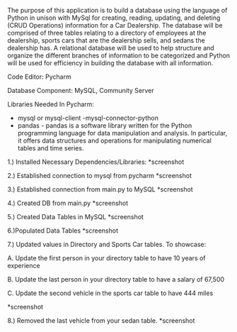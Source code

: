 The purpose of this application is to build a database using the language of Python in unison with MySql for creating, reading, updating, and deleting (CRUD Operations) information for a Car Dealership. The database will be comprised of three tables relating to a directory of employees at the dealership, sports cars that are the dealership sells, and sedans the dealership has. A relational database will be used to help structure and organize the different branches of information to be categorized and Python will be used for efficiency in building the database with all information.

Code Editor:
Pycharm

Database Component:
    MySQL, Community Server

Libraries Needed In Pycharm:
- mysql or mysql-client
-mysql-connector-python
- pandas - pandas is a software library written for the Python programming language 
for data manipulation and analysis. In particular, it offers data structures and operations for 
manipulating numerical tables and time series.

1.) Installed Necessary Dependencies/Libraries:
*screenshot


2.) Established connection to mysql from pycharm
*screenshot

3.) Established connection from main.py to MySQL
*screenshot

4.) Created DB from main.py
*screenshot


5.) Created Data Tables in MySQL
*screenshot

6.)Populated Data Tables
*screenshot

7.) Updated values in Directory and Sports Car tables. 
To showcase: 

A. Update the first person in your directory table to have 10 years of experience

B. Update the last person in your directory table to have a salary of 67,500

C. Update the second vehicle in the sports car table to have 444 miles

*screenshot


8.) Removed the last vehicle from your sedan table.
*screenshot